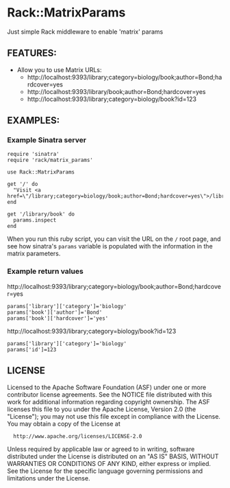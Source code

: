 Rack::MatrixParams
==================

Just simple Rack middleware to enable 'matrix' params

FEATURES:
---------

- Allow you to use Matrix URLs:
  - http://localhost:9393/library;category=biology/book;author=Bond;hardcover=yes
  - http://localhost:9393/library/book;author=Bond;hardcover=yes
  - http://localhost:9393/library;category=biology/book?id=123

EXAMPLES:
---------

### Example Sinatra server

    require 'sinatra'
    require 'rack/matrix_params'

    use Rack::MatrixParams

    get '/' do
      "Visit <a href=\"/library;category=biology/book;author=Bond;hardcover=yes\">/library;category=biology/book;author=Bond;hardcover=yes</a>"
    end

    get '/library/book' do
      params.inspect
    end

When you run this ruby script, you can visit the URL on the `/` root page, and see how sinatra's `params` variable is populated with the information in the matrix parameters.

### Example return values

http://localhost:9393/library;category=biology/book;author=Bond;hardcover=yes

    params['library']['category']='biology'
    params['book']['author']='Bond'
    params['book']['hardcover']='yes'

http://localhost:9393/library;category=biology/book?id=123

    params['library']['category']='biology'
    params['id']=123

## LICENSE

Licensed to the Apache Software Foundation (ASF) under one or more
contributor license agreements.  See the NOTICE file distributed with
this work for additional information regarding copyright ownership.  The
ASF licenses this file to you under the Apache License, Version 2.0 (the
"License"); you may not use this file except in compliance with the
License.  You may obtain a copy of the License at

      http://www.apache.org/licenses/LICENSE-2.0

Unless required by applicable law or agreed to in writing, software
distributed under the License is distributed on an "AS IS" BASIS, WITHOUT
WARRANTIES OR CONDITIONS OF ANY KIND, either express or implied.  See the
License for the specific language governing permissions and limitations
under the License.
